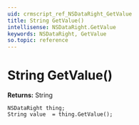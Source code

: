 ```yaml
---
uid: crmscript_ref_NSDataRight_GetValue
title: String GetValue()
intellisense: NSDataRight.GetValue
keywords: NSDataRight, GetValue
so.topic: reference
---
```


# String GetValue()

**Returns:** String

```crmscript
NSDataRight thing;
String value  = thing.GetValue();
```

